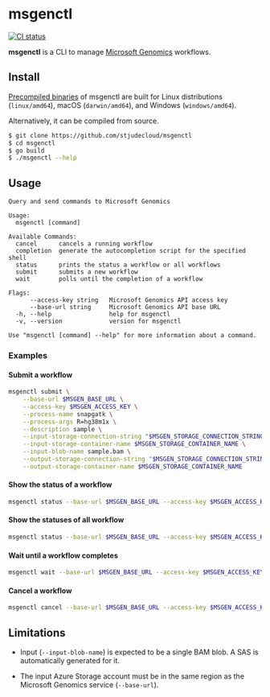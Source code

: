 # msgenctl

[![CI status](https://github.com/stjudecloud/msgenctl/workflows/CI/badge.svg)](https://github.com/stjudecloud/msgenctl/actions/workflows/ci.yml)

**msgenctl** is a CLI to manage [Microsoft Genomics] workflows.

[Microsoft Genomics]: https://azure.microsoft.com/en-us/services/genomics/

## Install

[Precompiled binaries] of msgenctl are built for Linux distributions
(`linux/amd64`), macOS (`darwin/amd64`), and Windows (`windows/amd64`).

Alternatively, it can be compiled from source.

```bash
$ git clone https://github.com/stjudecloud/msgenctl
$ cd msgenctl
$ go build
$ ./msgenctl --help
```

[Precompiled binaries]: https://github.com/stjudecloud/msgenctl/releases

## Usage

```
Query and send commands to Microsoft Genomics

Usage:
  msgenctl [command]

Available Commands:
  cancel      cancels a running workflow
  completion  generate the autocompletion script for the specified shell
  status      prints the status a workflow or all workflows
  submit      submits a new workflow
  wait        polls until the completion of a workflow

Flags:
      --access-key string   Microsoft Genomics API access key
      --base-url string     Microsoft Genomics API base URL
  -h, --help                help for msgenctl
  -v, --version             version for msgenctl

Use "msgenctl [command] --help" for more information about a command.
```

### Examples

#### Submit a workflow

```sh
msgenctl submit \
    --base-url $MSGEN_BASE_URL \
    --access-key $MSGEN_ACCESS_KEY \
    --process-name snapgatk \
    --process-args R=hg38m1x \
    --description sample \
    --input-storage-connection-string "$MSGEN_STORAGE_CONNECTION_STRING" \
    --input-storage-container-name $MSGEN_STORAGE_CONTAINER_NAME \
    --input-blob-name sample.bam \
    --output-storage-connection-string "$MSGEN_STORAGE_CONNECTION_STRING" \
    --output-storage-container-name $MSGEN_STORAGE_CONTAINER_NAME
```

#### Show the status of a workflow

```sh
msgenctl status --base-url $MSGEN_BASE_URL --access-key $MSGEN_ACCESS_KEY <workflow-id>
```

#### Show the statuses of all workflow

```sh
msgenctl status --base-url $MSGEN_BASE_URL --access-key $MSGEN_ACCESS_KEY
```

#### Wait until a workflow completes

```sh
msgenctl wait --base-url $MSGEN_BASE_URL --access-key $MSGEN_ACCESS_KEY <workflow-id>
```

#### Cancel a workflow

```sh
msgenctl cancel --base-url $MSGEN_BASE_URL --access-key $MSGEN_ACCESS_KEY <workflow-id>
```

## Limitations

  * Input (`--input-blob-name`) is expected to be a single BAM blob. A SAS is
    automatically generated for it.

  * The input Azure Storage account must be in the same region as the Microsoft
    Genomics service (`--base-url`).
